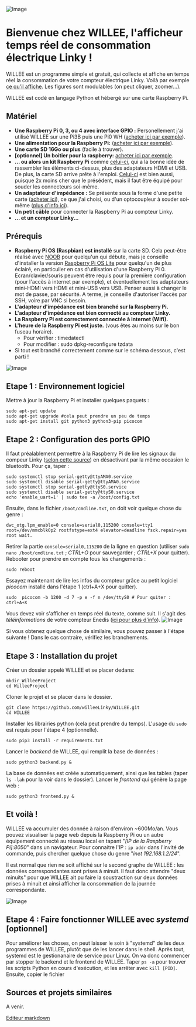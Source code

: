 ![Image](logos/LogoFinalWILLEE.png?raw=true)

# Bienvenue chez WILLEE, l'afficheur temps réel de consommation électrique Linky !

WILLEE est un programme simple et gratuit, qui collecte et affiche en temps réel la consommation de votre compteur électrique Linky.
Voilà par exemple <a href="./screenshots/captureWILLEEFrontend.PNG" target="_top">ce qu'il affiche</a>.
Les figures sont modulables (on peut cliquer, zoomer...).

WILLEE est codé en langage Python et hébergé sur une carte Raspberry Pi.

## Matériel
* **Une Raspberry Pi 0, 3, ou 4 avec interface GPIO :** Personellement j'ai utilisé WILLEE sur une Pi3B puis une Pi0 WH ([acheter ici par exemple](https://www.kubii.fr/cartes-raspberry-pi/2076-raspberry-pi-zero-wh-kubii-3272496009394.html)).
* **Une alimentation pour la Raspberry Pi:** ([acheter ici par exemple](https://www.kubii.fr/14-chargeurs-alimentations-raspberry/1639-alimentation-raspberry-pi-5v-25a-pour-raspberry-pi-3-couleur-blanche-kubii-640522710911.html)).
* **Une carte SD 16Go ou plus** (facile à trouver).
* **[optionnel] Un boitier pour la raspberry:**  [acheter ici par exemple](https://www.kubii.fr/boitiers-et-supports/1833-boitier-pi-zero-modmypi-kubii-3272496006799.html#/171-couleur-blanc).
* **... ou alors un kit Raspberry Pi** comme [celui-ci](https://www.kubii.fr/raspberry-pi-microbit/2079-kit-pi-zero-wh-kubii-3272496009523.html), qui a la bonne idée de rassembler les éléments ci-dessus, plus des adaptateurs HDMI et USB. De plus, la carte SD arrive prête à l'emploi. [Celui-ci](https://www.kubii.fr/kits-raspberry-pi/2078-kit-pi-zero-v13-kubii-3272496009516.html) est bien aussi, puisque 2x moins cher que le présédent, mais il faut être équipé pour souder les connecteurs soi-même.
* **Un adaptateur d'impédance :** Se présente sous la forme d'une petite carte ([acheter ici](https://www.tindie.com/products/Hallard/pitinfo/)), ce que j'ai choisi, ou d'un optocoupleur à souder soi-même ([plus d'info ici](https://hallard.me/pitinfov12/)).
* **Un petit câble** pour connecter la Raspberry Pi au compteur Linky.
* **... et un compteur Linky...** 

## Prérequis
* **Raspberry Pi OS (Raspbian) est installé** sur la carte SD. Cela peut-être réalisé avec [NOOB](https://www.raspberrypi-france.fr/guide/installer-raspbian-raspberry-pi/) pour quelqu'un qui débute, mais je conseille d'installer la version [Raspberry Pi OS Lite](https://www.raspberrypi.org/software/operating-systems/#raspberry-pi-os-32-bit) pour quelqu'un de plus éclairé, en particulier en cas d'utilisation d'une Raspberry Pi 0. Ecran/clavier/souris peuvent être requis pour la première configuration (pour l'accès à internet par exemple), et éventuellement les adaptateurs mini-HDMI vers HDMI et mini-USB vers USB. Penser aussi à changer le mot de passe, par sécurité. A terme, je conseille d'autoriser l'accès par SSH, voire par VNC si besoin.
* **L'adapteur d'impédance est bien branché sur la Raspberry Pi.**
* **L'adapteur d'impédance est bien connecté au compteur Linky.** 
* **La Raspberry Pi est correctement connectée à internet (Wifi).**
* **L'heure de la Raspberry Pi est juste.** (vous êtes au moins sur le bon fuseau horaire).
	* Pour vérifier : timedatectl
	* Pour modifier : sudo dpkg-reconfigure tzdata
* Si tout est branché correctement comme sur le schéma dessous, c'est parti !

![Image](screenshots/schemaMontage.png?raw=true)

## Etape 1 : Environnement logiciel
Mettre à jour la Raspberry Pi et installer quelques paquets :

	sudo apt-get update
	sudo apt-get upgrade #cela peut prendre un peu de temps
	sudo apt-get install git python3 python3-pip picocom

## Etape 2 : Configuration des ports GPIO
Il faut préalablement permettre à la Raspberry Pi de lire les signaux du compeur Linky ([selon cette source](https://spellfoundry.com/2016/05/29/configuring-gpio-serial-port-raspbian-jessie-including-pi-3-4/)) en désactivant par la même occasion le bluetooth. Pour ça, taper :

	sudo systemctl stop serial-getty@ttyAMA0.service
	sudo systemctl disable serial-getty@ttyAMA0.service
	sudo systemctl stop serial-getty@ttyS0.service
	sudo systemctl disable serial-getty@ttyS0.service
	echo 'enable_uart=1' | sudo tee -a /boot/config.txt
Ensuite, dans le fichier `/boot/cmdline.txt`, on doit voir quelque chose du genre : 

	dwc_otg.lpm_enable=0 console=serial0,115200 console=tty1 root=/dev/mmcblk0p2 rootfstype=ext4 elevator=deadline fsck.repair=yes root wait. 

Retirer la partie `console=serial0,115200` de la ligne en question (utiliser `sudo nano /boot/cmdline.txt` ; *CTRL+O* pour sauvegarder ; *CTRL+X* pour quitter).
Rebooter pour prendre en compte tous les changements :

	sudo reboot
Essayez maintenant de lire les infos du compteur grâce au petit logiciel *picocom* installé dans l'étape 1 (ctrl+A+X pour quitter).

	sudo  picocom -b 1200 -d 7 -p e -f n /dev/ttyS0 # Pour quiter : ctrl+A+X

Vous devez voir s'afficher en temps réel du texte, comme suit. Il s'agit des *téléinformations* de votre compteur Enedis ([ici pour plus d'info](https://www.enedis.fr/sites/default/files/Enedis-NOI-CPT_02E.pdf)).
![Image](screenshots/picocom.png?raw=true)

Si vous obtenez quelque chose de similaire, vous pouvez passer à l'étape suivante !
Dans le cas contraire, vérifiez les branchements.

## Etape 3 : Installation du projet
Créer un dossier appelé WILLEE et se placer dedans:

	mkdir WilleeProject 
	cd WilleeProject
Cloner le projet et se placer dans le dossier.

	git clone https://github.com/willeeLinky/WILLEE.git
	cd WILLEE
Installer les librairies python (cela peut prendre du temps). L'usage du `sudo` est requis pour l'étape 4 (optionnelle).

	sudo pip3 install -r requirements.txt
Lancer le *backend* de WILLEE, qui remplit la base de données :

	sudo python3 backend.py & 
	
La base de données est créée automatiquement, ainsi que les tables (taper `ls -lah` pour la voir dans le dossier).
Lancer le *frontend* qui génère la page web :
	
	sudo python3 frontend.py & 
## Et voilà ! 
WILLEE va accumuler des donnée à raison d'environ ~600Mo/an.
Vous pouvez visualiser la page web depuis la Raspberry Pi ou un autre équipement connecté au réseau local en tapant "*[IP de la Raspberry Pi]:8050*" dans un navigateur.
Pour connaitre l'IP : `ip addr` dans l'invité de commande, puis chercher quelque chose du genre "*inet 192.168.1.2/24*".

Il est normal que rien ne soit affiché sur le second graphe de WILLEE : les données correspondantes sont prises à minuit. Il faut donc attendre "deux minuits" pour que WILLEE ait pu faire la soustraction sur deux données prises à minuit et ainsi afficher la consommation de la journée correspondante.

![Image](screenshots/captureWILLEEFrontend.PNG?raw=true)

## Etape 4 : Faire fonctionner WILLEE avec *systemd* [optionnel]
Pour améliorer les choses, on peut laisser le soin à "systemd" de les deux programmes de WILLEE, plutôt que de les lancer dans le shell. Après tout, systemd est le gestionanaire de service pour Linux.
On va donc commencer par stopper le backend et le frontend de WILLEE. Taper `ps -a` pour trouver les scripts Python en cours d'exécution, et les arrêter avec `kill [PID]`.
Ensuite, copier le fichier 

## Sources et projets similaires
A venir.
    
[Editeur markdown](https://stackedit.io/app#)
